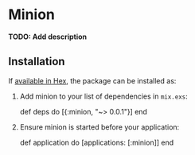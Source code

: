 # Minion

**TODO: Add description**

## Installation

If [available in Hex](https://hex.pm/docs/publish), the package can be installed as:

  1. Add minion to your list of dependencies in `mix.exs`:

        def deps do
          [{:minion, "~> 0.0.1"}]
        end

  2. Ensure minion is started before your application:

        def application do
          [applications: [:minion]]
        end


